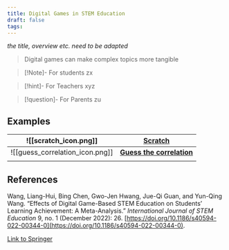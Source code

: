 ```yaml
---
title: Digital Games in STEM Education
draft: false
tags:
---
```


 

*the title, overview etc. need to be adapted*

>Digital games can make complex topics more tangible 



> [!Note]- For students
> zx

> [!hint]- For Teachers
> xyz

> [!question]- For Parents
> zu




## Examples

| ![[scratch_icon.png]]           | **[Scratch](https://scratch.mit.edu)**                           |
| ------------------------------- | ---------------------------------------------------------------- |
| ![[guess_correlation_icon.png]] | **[Guess the correlation](https://www.guessthecorrelation.com)** |
|                                 |                                                                  |
 
## References

Wang, Liang-Hui, Bing Chen, Gwo-Jen Hwang, Jue-Qi Guan, and Yun-Qing Wang. “Effects of Digital Game-Based STEM Education on Students’ Learning Achievement: A Meta-Analysis.” _International Journal of STEM Education_ 9, no. 1 (December 2022): 26. [https://doi.org/10.1186/s40594-022-00344-0](https://doi.org/10.1186/s40594-022-00344-0).

[Link to Springer](https://stemeducationjournal.springeropen.com/articles/10.1186/s40594-022-00344-0)